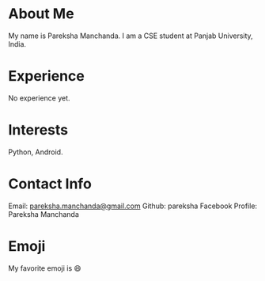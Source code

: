 # About Me
My name is Pareksha Manchanda. I am a CSE student at Panjab University, India. 
# Experience
No experience yet. 
# Interests
Python, Android. 
# Contact Info
Email: pareksha.manchanda@gmail.com
Github: pareksha
Facebook Profile: Pareksha Manchanda
# Emoji
My favorite emoji is :smile:
